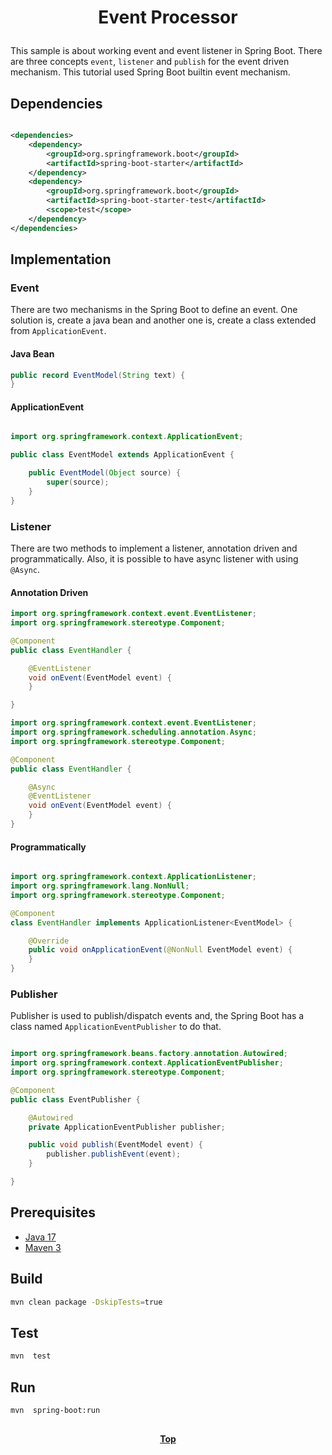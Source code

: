 # <p align="center">Event Processor</p>

<p align="justify">

This sample is about working event and event listener in Spring Boot. There are three concepts `event`, `listener` and
`publish` for the event driven mechanism. This tutorial used Spring Boot builtin event mechanism.

</p>

## Dependencies

```xml

<dependencies>
    <dependency>
        <groupId>org.springframework.boot</groupId>
        <artifactId>spring-boot-starter</artifactId>
    </dependency>
    <dependency>
        <groupId>org.springframework.boot</groupId>
        <artifactId>spring-boot-starter-test</artifactId>
        <scope>test</scope>
    </dependency>
</dependencies>
```

## Implementation

### Event

There are two mechanisms in the Spring Boot to define an event. One solution is, create a java bean and another one is,
create a class extended from `ApplicationEvent`.

#### Java Bean

```java
public record EventModel(String text) {
}

```

#### ApplicationEvent

```java

import org.springframework.context.ApplicationEvent;

public class EventModel extends ApplicationEvent {

    public EventModel(Object source) {
        super(source);
    }
}
```

### Listener

<p align="justify">

There are two methods to implement a listener, annotation driven and programmatically. Also, it is possible to have
async listener with using `@Async`.

</p>

#### Annotation Driven

```java
import org.springframework.context.event.EventListener;
import org.springframework.stereotype.Component;

@Component
public class EventHandler {

    @EventListener
    void onEvent(EventModel event) {
    }

}
```

```java
import org.springframework.context.event.EventListener;
import org.springframework.scheduling.annotation.Async;
import org.springframework.stereotype.Component;

@Component
public class EventHandler {

    @Async
    @EventListener
    void onEvent(EventModel event) {
    }
}
```

#### Programmatically

```java

import org.springframework.context.ApplicationListener;
import org.springframework.lang.NonNull;
import org.springframework.stereotype.Component;

@Component
class EventHandler implements ApplicationListener<EventModel> {

    @Override
    public void onApplicationEvent(@NonNull EventModel event) {
    }
}
```

### Publisher

Publisher is used to publish/dispatch events and, the Spring Boot has a class named `ApplicationEventPublisher` to do
that.

```java

import org.springframework.beans.factory.annotation.Autowired;
import org.springframework.context.ApplicationEventPublisher;
import org.springframework.stereotype.Component;

@Component
public class EventPublisher {

    @Autowired
    private ApplicationEventPublisher publisher;

    public void publish(EventModel event) {
        publisher.publishEvent(event);
    }

}
```

## Prerequisites

* [Java 17](https://www.oracle.com/de/java/technologies/downloads/)
* [Maven 3](https://maven.apache.org/index.html)

## Build

```bash
mvn clean package -DskipTests=true
```

## Test

```bash
mvn  test
```

## Run

```bash
mvn  spring-boot:run
```

##

**<p align="center"> [Top](#event-processor) </p>**
